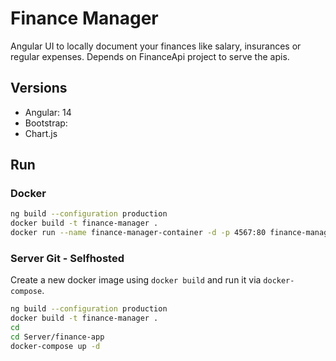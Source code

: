 # Finance Manager

Angular UI to locally document your finances like salary, insurances or regular expenses.
Depends on FinanceApi project to serve the apis.

## Versions  

- Angular: 14
- Bootstrap:
- Chart.js

## Run

### Docker

```bash
ng build --configuration production
docker build -t finance-manager .
docker run --name finance-manager-container -d -p 4567:80 finance-manager
```

### Server Git - Selfhosted

Create a new docker image using `docker build` and run it via `docker-compose`.

```bash
ng build --configuration production
docker build -t finance-manager .
cd
cd Server/finance-app
docker-compose up -d
```